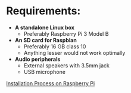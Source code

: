 # Requirements:

- __A standalone Linux box__
	- Preferably Raspberry Pi 3 Model B
- __An SD card for Raspbian__ 
	- Preferably 16 GB class 10
	- Anything lesser would not work optimally 
- __Audio peripherals__
	- External speakers with 3.5mm jack
	- USB microphone 
	
[Installation Process on Raspberry Pi](InstallationAlexaPi.md)
